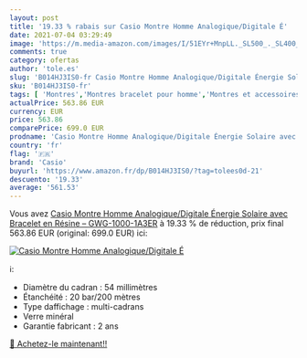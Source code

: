 ```yaml
---
layout: post
title: '19.33 % rabais sur Casio Montre Homme Analogique/Digitale É'
date: 2021-07-04 03:29:49
image: 'https://m.media-amazon.com/images/I/51EYr+MnpLL._SL500_._SL400_.jpg'
comments: true
category: ofertas
author: 'tole.es'
slug: 'B014HJ3IS0-fr Casio Montre Homme Analogique/Digitale Énergie Solaire...'
sku: 'B014HJ3IS0-fr'
tags: [ 'Montres','Montres bracelet pour homme','Montres et accessoires','Montres homme','casio', ]
actualPrice: 563.86 EUR
currency: EUR
price: 563.86
comparePrice: 699.0 EUR
prodname: 'Casio Montre Homme Analogique/Digitale Énergie Solaire avec Bracelet en Résine – GWG-1000-1A3ER'
country: 'fr'
flag: '🇫🇷'
brand: 'Casio'
buyurl: 'https://www.amazon.fr/dp/B014HJ3IS0/?tag=tolees0d-21'
descuento: '19.33'
average: '561.53'
---
```


Vous avez [Casio Montre Homme Analogique/Digitale Énergie Solaire avec Bracelet en Résine – GWG-1000-1A3ER](https://www.amazon.fr/dp/B014HJ3IS0/?tag=tolees0d-21)  à  19.33 % de réduction, prix final  563.86 EUR (original: 699.0 EUR) ici:

[![Casio Montre Homme Analogique/Digitale É](https://m.media-amazon.com/images/I/51EYr+MnpLL._SL500_._SL400_.jpg)](https://www.amazon.fr/dp/B014HJ3IS0/?tag=tolees0d-21)

ℹ️:

- Diamètre du cadran : 54 millimètres
- Étanchéité : 20 bar/200 mètres
- Type daffichage : multi-cadrans
- Verre minéral
- Garantie fabricant : 2 ans

[🛒 Achetez-le maintenant!!](https://www.amazon.fr/dp/B014HJ3IS0/?tag=tolees0d-21)

